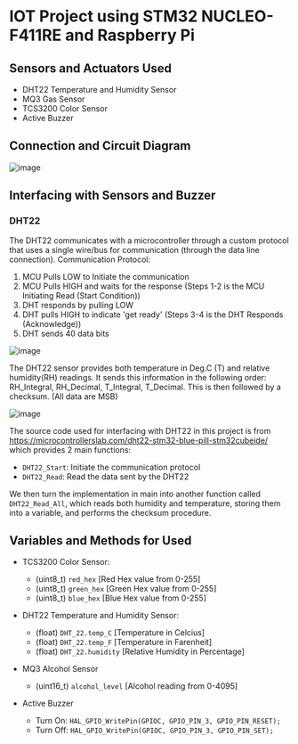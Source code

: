 # IOT Project using STM32 NUCLEO-F411RE and Raspberry Pi

## Sensors and Actuators Used
- DHT22 Temperature and Humidity Sensor
- MQ3 Gas Sensor
- TCS3200 Color Sensor
- Active Buzzer

## Connection and Circuit Diagram
![image](https://github.com/user-attachments/assets/bfc55b73-6416-45ff-8c6e-e9e7af903a88)

## Interfacing with Sensors and Buzzer
### DHT22
The DHT22 communicates with a microcontroller through a custom protocol that uses a single wire/bus for communication (through the data line connection).
Communication Protocol:
1. MCU Pulls LOW to Initiate the communication
2. MCU Pulls HIGH and waits for the response
(Steps 1-2 is the MCU Initiating Read (Start Condition))
3. DHT responds by pulling LOW
4. DHT pulls HIGH to indicate 'get ready'
(Steps 3-4 is the DHT Responds (Acknowledge))
5. DHT sends 40 data bits


![image](https://github.com/user-attachments/assets/eef0379d-b3f6-45e3-8940-54fa34835d88)

The DHT22 sensor provides both temperature in Deg.C (T) and relative humidity(RH) readings. It sends this information in the following order: RH_Integral, RH_Decimal, T_Integral, T_Decimal. This is then followed by a checksum. (All data are MSB)


![image](https://github.com/user-attachments/assets/e9fb75c8-2cee-4072-9824-9c2671902ee4)


The source code used for interfacing with DHT22 in this project is from https://microcontrollerslab.com/dht22-stm32-blue-pill-stm32cubeide/ which provides 2 main functions: 
- ``DHT22_Start``: Initiate the communication protocol
- ``DHT22_Read``: Read the data sent by the DHT22

We then turn the implementation in main into another function called ``DHT22_Read_All``, which reads both humidity and temperature, storing them into a variable, and performs the checksum procedure.

## Variables and Methods for Used
- TCS3200 Color Sensor:
  - (uint8_t) `red_hex` [Red Hex value from 0-255]
  - (uint8_t) `green_hex` [Green Hex value from 0-255]
  - (uint8_t) `blue_hex` [Blue Hex value from 0-255]

- DHT22 Temperature and Humidity Sensor:
  - (float) `DHT_22.temp_C` [Temperature in Celcius]
  - (float) `DHT_22.temp_F` [Temperature in Farenheit]
  - (float) `DHT_22.humidity` [Relative Humidity in Percentage]

- MQ3 Alcohol Sensor
  - (uint16_t) `alcohol_level` [Alcohol reading from 0-4095]

- Active Buzzer
  - Turn On: ```HAL_GPIO_WritePin(GPIOC, GPIO_PIN_3, GPIO_PIN_RESET);```
  - Turn Off: ```HAL_GPIO_WritePin(GPIOC, GPIO_PIN_3, GPIO_PIN_SET);```
